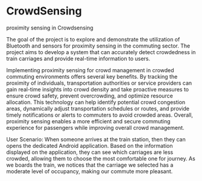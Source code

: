 # CrowdSensing

proximity sensing in Crowdsensing 
 
The goal of the project is to explore and demonstrate the utilization of Bluetooth and sensors for proximity sensing in the commuting sector. 
The project aims to develop a system that can accurately detect crowdedness in train carriages and provide real-time information to users. 

Implementing proximity sensing for crowd management in crowded commuting environments offers several key benefits. 
By tracking the proximity of individuals, transportation authorities or service providers can gain real-time insights into crowd density and take proactive measures to ensure crowd safety, prevent overcrowding, and optimize resource allocation.
This technology can help identify potential crowd congestion areas, dynamically adjust transportation schedules or routes, and provide timely notifications or alerts to commuters to avoid crowded areas.
Overall, proximity sensing enables a more efficient and secure commuting experience for passengers while improving overall crowd management. 

User Scenario: 
When someone arrives at the train station, then they can opens the dedicated Android application. 
Based on the information displayed on the application, they can see which carriages are less crowded, allowing them to choose the most comfortable one for journey.
As we boards the train, we notices that the carriage we selected has a moderate level of occupancy, making our commute more pleasant. 

 



 
